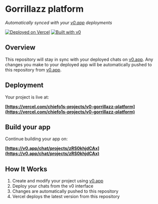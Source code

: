 # Gorrillazz platform

*Automatically synced with your [v0.app](https://v0.app) deployments*

[![Deployed on Vercel](https://img.shields.io/badge/Deployed%20on-Vercel-black?style=for-the-badge&logo=vercel)](https://vercel.com/chiefo1s-projects/v0-gorrillazz-platform)
[![Built with v0](https://img.shields.io/badge/Built%20with-v0.app-black?style=for-the-badge)](https://v0.app/chat/projects/zRS0khjdCAx)

## Overview

This repository will stay in sync with your deployed chats on [v0.app](https://v0.app).
Any changes you make to your deployed app will be automatically pushed to this repository from [v0.app](https://v0.app).

## Deployment

Your project is live at:

**[https://vercel.com/chiefo1s-projects/v0-gorrillazz-platform](https://vercel.com/chiefo1s-projects/v0-gorrillazz-platform)**

## Build your app

Continue building your app on:

**[https://v0.app/chat/projects/zRS0khjdCAx](https://v0.app/chat/projects/zRS0khjdCAx)**

## How It Works

1. Create and modify your project using [v0.app](https://v0.app)
2. Deploy your chats from the v0 interface
3. Changes are automatically pushed to this repository
4. Vercel deploys the latest version from this repository